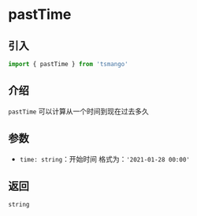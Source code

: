 # pastTime

## 引入

```ts
import { pastTime } from 'tsmango'
```

## 介绍

`pastTime` 可以计算从一个时间到现在过去多久

## 参数

- `time: string`：开始时间 格式为：`'2021-01-28 00:00'`

## 返回

`string`
